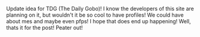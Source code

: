 Update idea for TDG (The Daily Gobo)! I know the developers of this site are planning on it, but wouldn't it be so cool to have profiles! We could have about mes and maybe even pfps! I hope that does end up happening! Well, thats it for the post! Peater out!